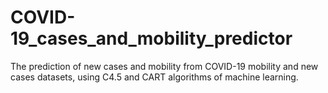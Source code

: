 # COVID-19_cases_and_mobility_predictor
The prediction of new cases and mobility from COVID-19 mobility and new cases datasets, using C4.5 and CART algorithms of machine learning.
